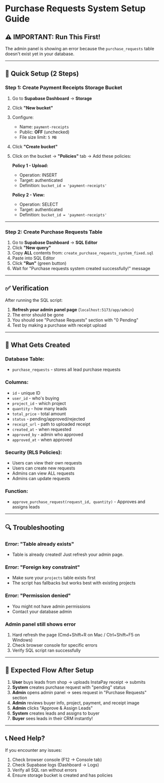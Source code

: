 # Purchase Requests System Setup Guide

## ⚠️ IMPORTANT: Run This First!

The admin panel is showing an error because the `purchase_requests` table doesn't exist yet in your database.

---

## 🚀 Quick Setup (2 Steps)

### **Step 1: Create Payment Receipts Storage Bucket**

1. Go to **Supabase Dashboard** → **Storage**
2. Click **"New bucket"**
3. Configure:
   - Name: `payment-receipts`
   - Public: **OFF** (unchecked)
   - File size limit: `5 MB`
4. Click **"Create bucket"**
5. Click on the bucket → **"Policies"** tab → Add these policies:
   
   **Policy 1 - Upload:**
   - Operation: INSERT
   - Target: authenticated
   - Definition: `bucket_id = 'payment-receipts'`
   
   **Policy 2 - View:**
   - Operation: SELECT
   - Target: authenticated
   - Definition: `bucket_id = 'payment-receipts'`

---

### **Step 2: Create Purchase Requests Table**

1. Go to **Supabase Dashboard** → **SQL Editor**
2. Click **"New query"**
3. Copy **ALL** contents from: `create_purchase_requests_system_fixed.sql`
4. Paste into SQL Editor
5. Click **"Run"** (green button)
6. Wait for "Purchase requests system created successfully!" message

---

## ✅ Verification

After running the SQL script:

1. **Refresh your admin panel page** (`localhost:5173/app/admin`)
2. The error should be gone
3. You should see "Purchase Requests" section with "0 Pending"
4. Test by making a purchase with receipt upload

---

## 📝 What Gets Created

### **Database Table:**
- `purchase_requests` - stores all lead purchase requests

### **Columns:**
- `id` - unique ID
- `user_id` - who's buying
- `project_id` - which project
- `quantity` - how many leads
- `total_price` - total amount
- `status` - pending/approved/rejected
- `receipt_url` - path to uploaded receipt
- `created_at` - when requested
- `approved_by` - admin who approved
- `approved_at` - when approved

### **Security (RLS Policies):**
- Users can view their own requests
- Users can create new requests
- Admins can view ALL requests
- Admins can update requests

### **Function:**
- `approve_purchase_request(request_id, quantity)` - Approves and assigns leads

---

## 🔍 Troubleshooting

### Error: "Table already exists"
- Table is already created! Just refresh your admin page.

### Error: "Foreign key constraint"
- Make sure your `projects` table exists first
- The script has fallbacks but works best with existing projects

### Error: "Permission denied"
- You might not have admin permissions
- Contact your database admin

### Admin panel still shows error
1. Hard refresh the page (Cmd+Shift+R on Mac / Ctrl+Shift+F5 on Windows)
2. Check browser console for specific errors
3. Verify SQL script ran successfully

---

## 🎯 Expected Flow After Setup

1. **User** buys leads from shop → uploads InstaPay receipt → submits
2. **System** creates purchase request with "pending" status
3. **Admin** opens admin panel → sees request in "Purchase Requests" section
4. **Admin** reviews buyer info, project, payment, and receipt image
5. **Admin** clicks "Approve & Assign Leads"
6. **System** creates leads and assigns to buyer
7. **Buyer** sees leads in their CRM instantly!

---

## 📞 Need Help?

If you encounter any issues:
1. Check browser console (F12 → Console tab)
2. Check Supabase logs (Dashboard → Logs)
3. Verify all SQL ran without errors
4. Ensure storage bucket is created and has policies

